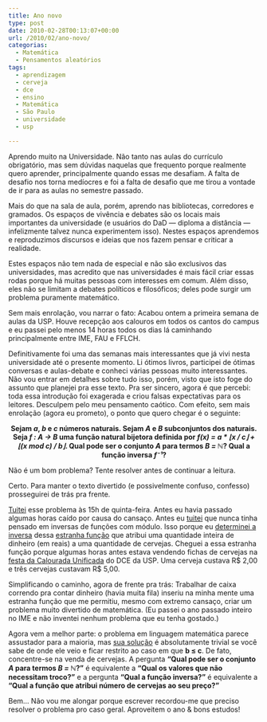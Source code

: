 ```yaml
---
title: Ano novo
type: post
date: 2010-02-28T00:13:07+00:00
url: /2010/02/ano-novo/
categorias:
  - Matemática
  - Pensamentos aleatórios
tags:
  - aprendizagem
  - cerveja
  - dce
  - ensino
  - Matemática
  - São Paulo
  - universidade
  - usp

---
```

Aprendo muito na Universidade. Não tanto nas aulas do currículo obrigatório, mas sem dúvidas naquelas que frequento porque realmente quero aprender, principalmente quando essas me desafiam. A falta de desafio nos torna medíocres e foi a falta de desafio que me tirou a vontade de ir para as aulas no semestre passado.

Mais do que na sala de aula, porém, aprendo nas bibliotecas, corredores e gramados. Os espaços de vivência e debates são os locais mais importantes da universidade (e usuários do DaD — diploma a distância — infelizmente talvez nunca experimentem isso). Nestes espaços aprendemos e reproduzimos discursos e ideias que nos fazem pensar e criticar a realidade.

Estes espaços não tem nada de especial e não são exclusivos das universidades, mas acredito que nas universidades é mais fácil criar essas rodas porque há muitas pessoas com interesses em comum. Além disso, eles não se limitam a debates políticos e filosóficos; deles pode surgir um problema puramente matemático.

Sem mais enrolação, vou narrar o fato: Acabou ontem a primeira semana de aulas da USP. Houve recepção aos calouros em todos os cantos do campus e eu passei pelo menos 14 horas todos os dias lá caminhando principalmente entre IME, FAU e FFLCH.

Definitivamente foi uma das semanas mais interessantes que já vivi nesta universidade até o presente momento. Li ótimos livros, participei de ótimas conversas e aulas-debate e conheci várias pessoas muito interessantes. Não vou entrar em detalhes sobre tudo isso, porém, visto que isto foge do assunto que planejei pra esse texto. Pra ser sincero, agora é que percebi: toda essa introdução foi exagerada e criou falsas expectativas para os leitores. Desculpem pelo meu pensamento caótico. Com efeito, sem mais enrolação (agora eu prometo), o ponto que quero chegar é o seguinte:

<p style="text-align:center;">
  <strong>Sejam <em>a</em>, <em>b</em> e <em>c</em> números naturais. Sejam <em>A</em> e <em>B</em> subconjuntos dos naturais. Seja <em>f : A → B</em> uma função natural bijetora definida por <em>f(x) = a * ⌊x / c⌋ + ⌊(x mod c) / b⌋</em>. Qual pode ser o conjunto <em>A</em> para termos <em>B = ℕ</em>? Qual a função inversa <em>f⁻¹</em>?</strong>
</p>

Não é um bom problema? Tente resolver antes de continuar a leitura.

Certo. Para manter o texto divertido (e possivelmente confuso, confesso) prosseguirei de trás pra frente.

[Tuitei][1] esse problema às 15h de quinta-feira. Antes eu havia passado algumas horas caído por causa do cansaço. Antes eu [tuitei][2] que nunca tinha pensado em inversas de funções com módulo. Isso porque eu [determinei a inversa][3] dessa [estranha função][4] que atribui uma quantidade inteira de dinheiro (em reais) a uma quantidade de cervejas. Cheguei a essa estranha função porque algumas horas antes estava vendendo fichas de cervejas na [festa da Calourada Unificada][5] do DCE da USP. Uma cerveja custava R\$ 2,00 e três cervejas custavam R\$ 5,00.

Simplificando o caminho, agora de frente pra trás: Trabalhar de caixa correndo pra contar dinheiro (havia muita fila) inseriu na minha mente uma estranha função que me permitiu, mesmo com extremo cansaço, criar um problema muito divertido de matemática. (Eu passei o ano passado inteiro no IME e não inventei nenhum problema que eu tenha gostado.)

Agora vem a melhor parte: o problema em linguagem matemática parece assustador para a maioria, mas [sua solução][6] é absolutamente trivial se você sabe de onde ele veio e ficar restrito ao caso em que **b ≤ c**. De fato, concentre-se na venda de cervejas. A pergunta **“Qual pode ser o conjunto _A_ para termos _B = ℕ_?”** é equivalente a **“Qual os valores que não necessitam troco?”** e a pergunta **“Qual a função inversa?”** é equivalente a **“Qual a função que atribui número de cervejas ao seu preço?”**

Bem… Não vou me alongar porque escrever recordou-me que preciso resolver o problema pro caso geral. Aproveitem o ano & bons estudos!

 [1]: http://twitter.com/tmadeira/status/9637694523
 [2]: http://twitter.com/tmadeira/status/9620280363
 [3]: http://twitter.com/tmadeira/status/9620150496
 [4]: http://twitter.com/tmadeira/status/9620009675
 [5]: http://twitter.com/tmadeira/status/9619689785
 [6]: http://twitter.com/tmadeira/status/9639639949

